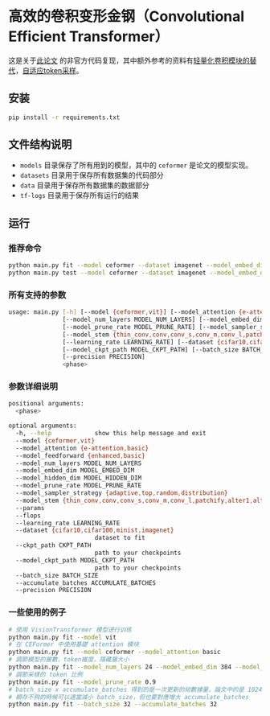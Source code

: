 # 高效的卷积变形金钢（Convolutional Efficient Transformer）

这是关于[此论文](reference/paper.pdf) 的非官方代码复现，其中额外参考的资料有[轻量化卷积模块的替代](reference/2106.14881.pdf)，[自适应token采样](reference/2111.15667.pdf)。 

## 安装

```bash
pip install -r requirements.txt
```

## 文件结构说明

- `models` 目录保存了所有用到的模型，其中的 `ceformer` 是论文的模型实现。
- `datasets` 目录用于保存所有数据集的代码部分
- `data` 目录用于保存所有数据集的数据部分
- `tf-logs` 目录用于保存所有运行的结果

## 运行

### 推荐命令

```bash
python main.py fit --model ceformer --dataset imagenet --model_embed_dim 384
python main.py test --model ceformer --dataset imagenet --model_embed_dim 384 --ckpt_path /path/to/your/'.ckpt file'
```

### 所有支持的参数

```bash
usage: main.py [-h] [--model {ceformer,vit}] [--model_attention {e-attention,basic}] [--model_feedforward {enhanced,basic}]
               [--model_num_layers MODEL_NUM_LAYERS] [--model_embed_dim MODEL_EMBED_DIM] [--model_hidden_dim MODEL_HIDDEN_DIM]
               [--model_prune_rate MODEL_PRUNE_RATE] [--model_sampler_strategy {adaptive,top,random,distribution}]
               [--model_stem {thin_conv,conv,conv_s,conv_m,conv_l,patchify,alter1,alter2,alter3,alter4}] [--params] [--flops]
               [--learning_rate LEARNING_RATE] [--dataset {cifar10,cifar100,minist,imagenet}] [--ckpt_path CKPT_PATH]
               [--model_ckpt_path MODEL_CKPT_PATH] [--batch_size BATCH_SIZE] [--accumulate_batches ACCUMULATE_BATCHES]
               [--precision PRECISION]
               <phase>

```


### 参数详细说明

```bash
positional arguments:
  <phase>

optional arguments:
  -h, --help            show this help message and exit
  --model {ceformer,vit}
  --model_attention {e-attention,basic}
  --model_feedforward {enhanced,basic}
  --model_num_layers MODEL_NUM_LAYERS
  --model_embed_dim MODEL_EMBED_DIM
  --model_hidden_dim MODEL_HIDDEN_DIM
  --model_prune_rate MODEL_PRUNE_RATE
  --model_sampler_strategy {adaptive,top,random,distribution}
  --model_stem {thin_conv,conv,conv_s,conv_m,conv_l,patchify,alter1,alter2,alter3,alter4}
  --params
  --flops
  --learning_rate LEARNING_RATE
  --dataset {cifar10,cifar100,minist,imagenet}
                        dataset to fit
  --ckpt_path CKPT_PATH
                        path to your checkpoints
  --model_ckpt_path MODEL_CKPT_PATH
                        path to your checkpoints
  --batch_size BATCH_SIZE
  --accumulate_batches ACCUMULATE_BATCHES
  --precision PRECISION

```

### 一些使用的例子

```bash
# 使用 VisionTransformer 模型进行训练
python main.py fit --model vit
# 在 CEFormer 中使用基礎 attention 模块
python main.py fit --model ceformer --model_attention basic
# 調節模型的層數，token維度，隱藏層大小
python main.py fit --model_num_layers 24 --model_embed_dim 384 --model_hidden_dim 512
# 調節采樣的 token 比例
python main.py fit --model_prune_rate 0.9
# batch_size x accumulate_batches 得到的是一次更新的縂數據量，論文中的是 1024
# 顯存不夠的時候可以適當減小 batch_size，但也要對應增大 accumulate_batches
python main.py fit --batch_size 32 --accumulate_batches 32
```

